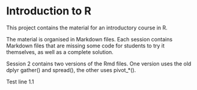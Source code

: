 
# Introduction to R

This project contains the material for an introductory course in R.

The material is organised in Markdown files. 
Each session contains Markdown files that are missing some code for students to try it themselves, as
well as a complete solution.

Session 2 contains two versions of the Rmd files. One version uses the
 old dplyr gather() and spread(), the other uses pivot_*().

Test line 1.1